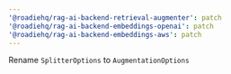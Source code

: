```yaml
---
'@roadiehq/rag-ai-backend-retrieval-augmenter': patch
'@roadiehq/rag-ai-backend-embeddings-openai': patch
'@roadiehq/rag-ai-backend-embeddings-aws': patch
---
```


Rename `SplitterOptions` to `AugmentationOptions`
